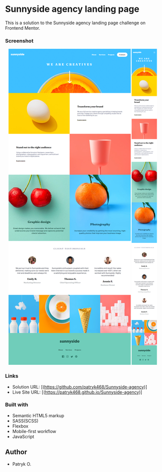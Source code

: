 # Sunnyside agency landing page
This is a solution to the Sunnyside agency landing page challenge on Frontend Mentor.

### Screenshot
<div align="center">
  <img src="./images/desktop.png" >
  <img src="./images/mobile.png" >
</div>

### Links
- Solution URL: [(https://github.com/patryk468/Sunnyside-agency)]
- Live Site URL: [(https://patryk468.github.io/Sunnyside-agency)]

### Built with
- Semantic HTML5 markup
- SASS(SCSS)
- Flexbox
- Mobile-first workflow
- JavaScript

## Author
- Patryk O.